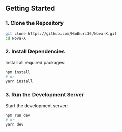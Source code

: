 ## Getting Started

### 1. Clone the Repository

```bash
git clone https://github.com/Madhuri36/Nova-X.git
cd Nova-X
```

### 2. Install Dependencies

Install all required packages:

```bash
npm install
# or
yarn install
```

### 3. Run the Development Server

Start the development server:

```bash
npm run dev
# or
yarn dev

